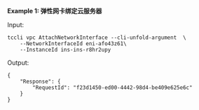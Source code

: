 **Example 1: 弹性网卡绑定云服务器**



Input: 

```
tccli vpc AttachNetworkInterface --cli-unfold-argument  \
    --NetworkInterfaceId eni-afo43z61\
    --InstanceId ins-ins-r8hr2upy
```

Output: 
```
{
    "Response": {
        "RequestId": "f23d1450-ed00-4442-98d4-be409e625e6c"
    }
}
```

